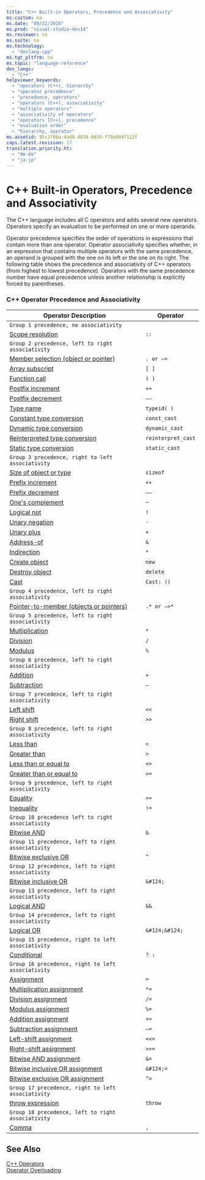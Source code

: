 ```yaml
---
title: "C++ Built-in Operators, Precedence and Associativity"
ms.custom: na
ms.date: "09/22/2016"
ms.prod: "visual-studio-dev14"
ms.reviewer: na
ms.suite: na
ms.technology: 
  - "devlang-cpp"
ms.tgt_pltfrm: na
ms.topic: "language-reference"
dev_langs: 
  - "C++"
helpviewer_keywords: 
  - "operators (C++), hierarchy"
  - "operator precedence"
  - "precedence, operators"
  - "operators (C++), associativity"
  - "multiple operators"
  - "associativity of operators"
  - "operators [C++], precedence"
  - "evaluation order"
  - "hierarchy, operator"
ms.assetid: 95c1f0ba-dad8-4034-b039-f79a904f112f
caps.latest.revision: 17
translation.priority.ht: 
  - "de-de"
  - "ja-jp"
---
```

# C++ Built-in Operators, Precedence and Associativity
The C++ language includes all C operators and adds several new operators. Operators specify an evaluation to be performed on one or more operands.  
  
 Operator precedence specifies the order of operations in expressions that contain more than one operator. Operator associativity specifies whether, in an expression that contains multiple operators with the same precedence, an operand is grouped with the one on its left or the one on its right. The following table shows the precedence and associativity of C++ operators (from highest to lowest precedence). Operators with the same precedence number have equal precedence unless another relationship is explicitly forced by parentheses.  
  
### C++ Operator Precedence and Associativity  
  
|Operator Description|Operator|  
|--------------------------|--------------|  
|`Group 1 precedence, no associativity`|  
|[Scope resolution](../VS_csharp/scope-resolution-operator----.md)|`::`|  
|`Group 2 precedence, left to right associativity`|  
|[Member selection (object or pointer)](../VS_csharp/member-access-operators--.-and---.md)|`. or –>`|  
|[Array subscript](../VS_csharp/subscript-operator-.md)|`[ ]`|  
|[Function call](../VS_csharp/function-call-operator----.md)|`( )`|  
|[Postfix increment](../VS_csharp/postfix-increment-and-decrement-operators-----and---.md)|`++`|  
|[Postfix decrement](../VS_csharp/postfix-increment-and-decrement-operators-----and---.md)|`––`|  
|[Type name](../VS_csharp/typeid-operator.md)|`typeid( )`|  
|[Constant type conversion](../VS_csharp/const_cast-operator.md)|`const_cast`|  
|[Dynamic type conversion](../VS_csharp/dynamic_cast-operator.md)|`dynamic_cast`|  
|[Reinterpreted type conversion](../VS_csharp/reinterpret_cast-operator.md)|`reinterpret_cast`|  
|[Static type conversion](../VS_csharp/static_cast-operator.md)|`static_cast`|  
|`Group 3 precedence, right to left associativity`|  
|[Size of object or type](../VS_csharp/sizeof-operator.md)|`sizeof`|  
|[Prefix increment](../VS_csharp/prefix-increment-and-decrement-operators-----and---.md)|`++`|  
|[Prefix decrement](../VS_csharp/prefix-increment-and-decrement-operators-----and---.md)|`––`|  
|[One's complement](../VS_csharp/one-s-complement-operator--~.md)|`~`|  
|[Logical not](../VS_csharp/logical-negation-operator--!.md)|`!`|  
|[Unary negation](../Topic/Unary%20Negation%20Operator:%20-.md)|`-`|  
|[Unary plus](../VS_csharp/unary-plus-and-negation-operators----and--.md)|`+`|  
|[Address-of](../VS_csharp/lvalue-reference-declarator---.md)|`&`|  
|[Indirection](../VS_csharp/indirection-operator---.md)|`*`|  
|[Create object](../VS_csharp/new-operator--c---.md)|`new`|  
|[Destroy object](../VS_csharp/delete-operator--c---.md)|`delete`|  
|[Cast](../VS_csharp/cast-operator----.md)|`Cast: ()`|  
|`Group 4 precedence, left to right associativity`|  
|[Pointer-to-member (objects or pointers)](../VS_csharp/pointer-to-member-operators--.--and----.md)|`.* or –>*`|  
|`Group 5 precedence, left to right associativity`|  
|[Multiplication](../VS_csharp/multiplicative-operators-and-the-modulus-operator.md)|`*`|  
|[Division](../VS_csharp/multiplicative-operators-and-the-modulus-operator.md)|`/`|  
|[Modulus](../VS_csharp/multiplicative-operators-and-the-modulus-operator.md)|`%`|  
|`Group 6 precedence, left to right associativity`|  
|[Addition](../VS_csharp/additive-operators----and--.md)|`+`|  
|[Subtraction](../VS_csharp/additive-operators----and--.md)|`–`|  
|`Group 7 precedence, left to right associativity`|  
|[Left shift](../VS_csharp/left-shift-and-right-shift-operators-----and----.md)|`<<`|  
|[Right shift](../VS_csharp/left-shift-and-right-shift-operators-----and----.md)|`>>`|  
|`Group 8 precedence, left to right associativity`|  
|[Less than](../VS_csharp/relational-operators---------=--and--=.md)|`<`|  
|[Greater than](../VS_csharp/relational-operators---------=--and--=.md)|`>`|  
|[Less than or equal to](../VS_csharp/relational-operators---------=--and--=.md)|`<=`|  
|[Greater than or equal to](../VS_csharp/relational-operators---------=--and--=.md)|`>=`|  
|`Group 9 precedence, left to right associativity`|  
|[Equality](../VS_csharp/equality-operators--==-and-!=.md)|`==`|  
|[Inequality](../VS_csharp/equality-operators--==-and-!=.md)|`!=`|  
|`Group 10 precedence left to right associativity`|  
|[Bitwise AND](../VS_csharp/bitwise-and-operator---.md)|`&`|  
|`Group 11 precedence, left to right associativity`|  
|[Bitwise exclusive OR](../VS_csharp/bitwise-exclusive-or-operator--^.md)|`^`|  
|`Group 12 precedence, left to right associativity`|  
|[Bitwise inclusive OR](../VS_csharp/bitwise-inclusive-or-operator---.md)|`&#124;`|  
|`Group 13 precedence, left to right associativity`|  
|[Logical AND](../VS_csharp/logical-and-operator----.md)|`&&`|  
|`Group 14 precedence, left to right associativity`|  
|[Logical OR](../VS_csharp/logical-or-operator----.md)|`&#124;&#124;`|  
|`Group 15 precedence, right to left associativity`|  
|[Conditional](../VS_csharp/conditional-operator-----.md)|`? :`|  
|`Group 16 precedence, right to left associativity`|  
|[Assignment](../VS_csharp/assignment-operators.md)|`=`|  
|[Multiplication assignment](../VS_csharp/assignment-operators.md)|`*=`|  
|[Division assignment](../VS_csharp/assignment-operators.md)|`/=`|  
|[Modulus assignment](../VS_csharp/assignment-operators.md)|`%=`|  
|[Addition assignment](../VS_csharp/assignment-operators.md)|`+=`|  
|[Subtraction assignment](../VS_csharp/assignment-operators.md)|`–=`|  
|[Left-shift assignment](../VS_csharp/assignment-operators.md)|`<<=`|  
|[Right-shift assignment](../VS_csharp/assignment-operators.md)|`>>=`|  
|[Bitwise AND assignment](../VS_csharp/assignment-operators.md)|`&=`|  
|[Bitwise inclusive OR assignment](../VS_csharp/assignment-operators.md)|`&#124;=`|  
|[Bitwise exclusive OR assignment](../VS_csharp/assignment-operators.md)|`^=`|  
|`Group 17 precedence, right to left associativity`|  
|[throw expression](../VS_csharp/try--throw--and-catch-statements--c---.md)|`throw`|  
|`Group 18 precedence, left to right associativity`|  
|[Comma](../VS_csharp/comma-operator---.md)|`,`|  
  
## See Also  
 [C++ Operators](../Topic/C++%20Operators.md)   
 [Operator Overloading](../VS_csharp/operator-overloading.md)